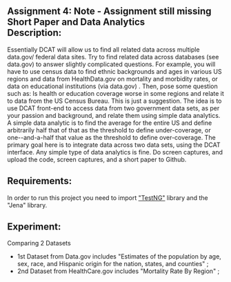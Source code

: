 Assignment 4:
Note - Assignment still missing Short Paper and Data Analytics  
Description:
-----------
Essentially DCAT will allow us to find all related data across multiple data.gov/ federal data sites. 
Try to find related data across databases (see data.gov)  to answer  slightly complicated questions. 
For example, you will have to use census data to find ethnic backgrounds and ages in various US regions and data from HealthData.gov on mortality and morbidity rates, 
or data on educational institutions (via data.gov) . 
Then, pose some question such as: Is health or education coverage worse in some regions and relate it to data from the US Census Bureau. 
This is just a suggestion. The idea is to use DCAT front-end to access data from two government data sets, as per your passion and background, 
and relate them using simple data analytics. A simple data analytic is to find the average for the entire US and define arbitrarily half that of that as the threshold  to define under-coverage, 
or one--and-a-half that value as the threshold to define over-coverage. 
The primary goal here is to integrate data across two data sets, using the DCAT interface. 
Any simple type of data analytics is fine. Do screen captures, and upload the code, screen captures, and a short paper to Github.

Requirements:
-------------
In order to run this project you need to import ["TestNG"](http://testng.org/doc/index.html) library and the "Jena" library.  

Experiment:
-----------
Comparing 2 Datasets
- 1st Dataset from Data.gov includes "Estimates of the population by age, sex, race, and Hispanic origin for the nation, states, and counties" ;
- 2nd Dataset from HealthCare.gov includes "Mortality Rate By Region" ;

